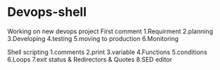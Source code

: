 # Devops-shell
Working on new devops project
First comment
1.Requirment
2.planning
3.Developing
4.testing
5.moving to production
6.Monitoring

Shell scripting
1.comments
2.print
3.variable
4.Functions
5.conditions
6.Loops
7.exit status & Redirectors & Quotes
8.SED editor
